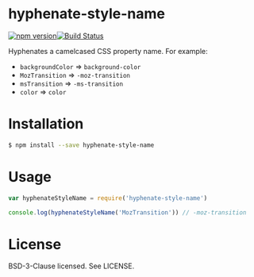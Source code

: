 # hyphenate-style-name

[![npm version](http://img.shields.io/npm/v/hyphenate-style-name.svg?style=flat-square)](http://browsenpm.org/package/hyphenate-style-name)[![Build Status](http://img.shields.io/travis/rexxars/hyphenate-style-name/master.svg?style=flat-square)](https://travis-ci.org/rexxars/hyphenate-style-name)

Hyphenates a camelcased CSS property name. For example:

- `backgroundColor` => `background-color`
- `MozTransition` => `-moz-transition`
- `msTransition` => `-ms-transition`
- `color` => `color`

# Installation

```bash
$ npm install --save hyphenate-style-name
```

# Usage

```js
var hyphenateStyleName = require('hyphenate-style-name')

console.log(hyphenateStyleName('MozTransition')) // -moz-transition
```

# License

BSD-3-Clause licensed. See LICENSE.
